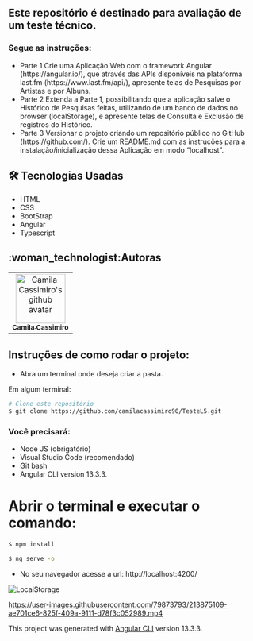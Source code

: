 <h2>Este repositório é destinado para avaliação de um teste técnico.</h2>
<h3>Segue as instruções:</h3>

<ul>
<li>Parte 1
Crie uma Aplicação Web com o framework Angular (https://angular.io/), que através
das APIs disponíveis na plataforma last.fm (https://www.last.fm/api/), apresente telas
de Pesquisas por Artistas e por Álbuns.</li>

<li>Parte 2
Extenda a Parte 1, possibilitando que a aplicação salve o Histórico de Pesquisas feitas,
utilizando de um banco de dados no browser (localStorage), e apresente telas
de Consulta e Exclusão de registros do Histórico.</li>

<li>Parte 3
Versionar o projeto criando um repositório público no GitHub (https://github.com/).
Crie um README.md com as instruções para a instalação/inicialização dessa Aplicação em modo “localhost”.</li>
</ul>


<h2>🛠️ Tecnologias Usadas</h2>  
<ul>
   <li>HTML</li>
   <li>CSS</li>
   <li>BootStrap</li>
   <li>Angular</li>
   <li>Typescript</li>
</ul>

<h2>:woman_technologist:Autoras</h2>

<table>
  <tbody>
   <tr>
    <td align="center">
        <a href="https://github.com/camilacassimiro90">
          <img src="https://github.com/camilacassimiro90.png" width="100px;" alt="Camila Cassimiro's github avatar"/>
            <br />
          <sub><b>Camila Cassimiro</b></sub>
        </a>
      </td>
   </tr>
  </tbody>
</table>


<h2>Instruções de como rodar o projeto:</h2>

<ul>
    <li>Abra um terminal onde deseja criar a pasta.</li>
</ul>

Em algum terminal:
```bash
# Clone este repositório
$ git clone https://github.com/camilacassimiro90/TesteL5.git
```
### Você precisará:
<ul>
    <li>Node JS (obrigatório)</li>
    <li>Visual Studio Code (recomendado)</li>
    <li>Git bash </li>
    <li>Angular CLI version 13.3.3.</li>
</ul>

# Abrir o terminal e executar o comando:

```bash
$ npm install
```

```bash
$ ng serve -o
```
<ul>
<li>No seu navegador acesse a url: http://localhost:4200/</li>
</ul>

![LocalStorage](https://user-images.githubusercontent.com/79873793/213875222-3f628013-a883-483d-81bf-304a10328021.PNG)

https://user-images.githubusercontent.com/79873793/213875109-ae701ce6-825f-409a-9111-d78f3c052989.mp4

This project was generated with [Angular CLI](https://github.com/angular/angular-cli) version 13.3.3.


